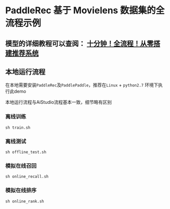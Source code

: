 # PaddleRec 基于 Movielens 数据集的全流程示例

## 模型的详细教程可以查阅： [十分钟！全流程！从零搭建推荐系统](https://aistudio.baidu.com/aistudio/projectdetail/559336)

## 本地运行流程

在本地需要安装`PaddleRec`及`PaddlePaddle`，推荐在`Linux` + `python2.7` 环境下执行此demo

本地运行流程与AiStudio流程基本一致，细节略有区别

### 离线训练
```shell
sh train.sh
```

### 离线测试
```shell
sh offline_test.sh
```

### 模拟在线召回
```shell
sh online_recall.sh
```

### 模拟在线排序
```shell
sh online_rank.sh
```
